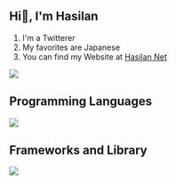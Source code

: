 ## Hi👋, I'm Hasilan
1. I'm a Twitterer
2. My favorites are Japanese
3. You can find my Website at [Hasilan Net](https://hasilan.net)

![](https://github-readme-stats.vercel.app/api/top-langs?username=yukimura-manase&show_icons=true&locale=en&layout=compact)

## Programming Languages
![](https://skillicons.dev/icons?i=html,css,js,php)
## Frameworks and Library
![](https://skillicons.dev/icons?i=react,express,wp)
